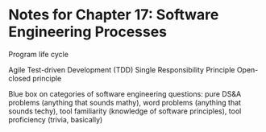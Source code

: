 # Notes for Chapter 17: Software Engineering Processes

Program life cycle

Agile
Test-driven Development (TDD)
Single Responsibility Principle
Open-closed principle

Blue box on categories of software engineering questions: pure DS&A problems (anything that sounds mathy), word problems (anything that sounds techy), tool familiarity (knowledge of software principles), tool proficiency (trivia, basically)

